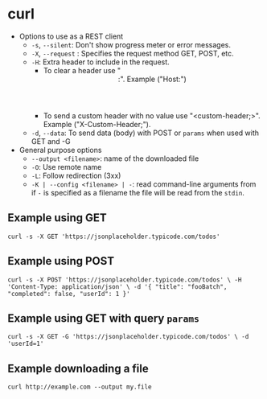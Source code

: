 # curl
* Options to use as a REST client
  * `-s`, `--silent`: Don't show progress meter or error messages.
  * `-X`, `--request` <METHOD>: Specifies the request method GET, POST, etc.
  * `-H`: Extra header to include in the request.
      * To clear a header use "<header name>:". Example ("Host:")
      * To send a custom header with no value use "<custom-header;>". Example ("X-Custom-Header;").
  * `-d`, `--data`: To send data (body) with POST or `params` when used with GET and -G
* General purpose options
  * `--output <filename>`: name of the downloaded file
  * `-O`: Use remote name
  * `-L`: Follow redirection (3xx)
  * `-K | --config <filename> | -`: read command-line arguments from <filename> if `-` is specified as a filename the file will be read from the `stdin`.

## Example using GET
`curl -s -X GET 'https://jsonplaceholder.typicode.com/todos'`

## Example using POST
`curl -s -X POST 'https://jsonplaceholder.typicode.com/todos' \
  -H 'Content-Type: application/json' \
  -d '{ "title": "fooBatch", "completed": false, "userId": 1 }'`

## Example using GET with query `params`
`curl -s -X GET -G 'https://jsonplaceholder.typicode.com/todos' \
  -d 'userId=1'`

## Example downloading a file
`curl http://example.com --output my.file`
